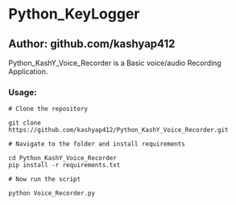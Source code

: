 # Python_KeyLogger

## Author: github.com/kashyap412

  Python_KashY_Voice_Recorder is a Basic voice/audio Recording Application.

### Usage:
```
# Clone the repository

git clone https://github.com/kashyap412/Python_KashY_Voice_Recorder.git

# Navigate to the folder and install requirements

cd Python_KashY_Voice_Recorder
pip install -r requirements.txt

# Now run the script

python Voice_Recorder.py

```